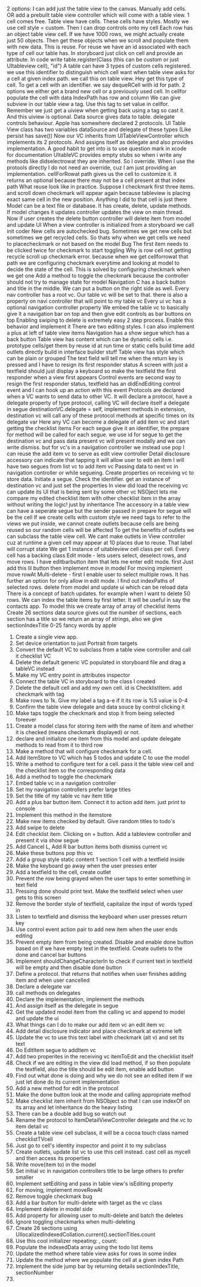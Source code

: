 2 options: I can add just the table view to the canvas. Manually add cells. OR add a prebuilt table view controller which will come with a table view. 1 cell comes free.
Table view have cells. These cells have styles. Mostly we use cell style = custom. Then I can drop controls onto my cell
Each row has an object table view cell. If we have 1000 rows, we might actually create just 50 objects. Then get these objects when we scroll and populate them with new data. This is reuse.
For reuse we have an id associated with each type of cell our table has. In storyboard just click on cell and provide an attribute. In code write table.register(Class (this can be custom or just UItableview cell), "id")
A table can have 3 types of custom cells registered. we use this identifier to distinguish which cell want when table view asks for a cell at given index path. we call this on table view. Hey get this type of cell. 
To get a cell with an identifier. we say dequeRCell with id for path. 2 options we either get a brand new cell or a previously used cell.
In cellfor populate the cell with data
IndexPath has row and column
We can give subview in our table view a tag. Use this tag to set value in cellfor. Remember we just get a uiview when getting back using a tag so cast it. And this uiview is optional.
Data source gives data to table. delegate controls behaviour.
Apple has somewhere declared 2 protocols. UI Table View class has two variables dataSource and delegate of these types (Like persist has save()) Now our VC inherits from UITableViewController which implements its 2 protocols. And assigns itself as delegate
and also provides implementation.  A good habit to get into is to use question mark in xcode for documentation
UItableVC provides empty stubs so when i write any methods like didselectrowat they are inherited. So I override. When I use the protools directly I do not need an override, cuz I am just providing an implementation.
cellForRowat path gives us the cell to customize it. it returns an optional because there may not be a cell present at that index path
What reuse look like in practice. Suppose I checkmark first three items. and scroll down checkmark will appear again because tableview is placing exact same cell in the new position. Anything I did to that cell is just there
Model can be a text file or database. It has create, delete, update methods. If model changes it updates controller updates the view on main thread. Now if user creates the delete button controller will delete item from model and update UI
When a view controller is initialized from a storyboard we call init coder
New cells are autochecked bug. Sometimes we get new cells but sometimes we get recycled cells. So thats why when we get cells we need to placecheckmark or not based on the model
Bug The first item needs to be clicked twice for checkmark to start toggling
Why is row cell not getting recycle scroll up checkmark error. because when we get cellforrowat that path we are configuring checkmark everytime and looking at model to decide the state of the cell. This is solved by configuring checkmark when we get one
Add a method to toggle the checkmark because the controller should not try to manage state for model
Navigation C has a back button and title in the middle. We can put a button on the right side as well. Every nav controller has a root vc. Our table vc will be set to that. there is also a property on navi controller that will point to my table vc
Every ui vc has a optional navigation controller property
We embed the table vc to basically give it a navigation bar on top and then give edit controls as bar buttons on top
Enabling swiping to delete is extremely easy 2 step process. Enable this behavior and implement it
There are two editing styles. I can also implement a plus at left of table view items
Navigation has a show segue which has a back button
Table view has content which can be dynamic cells i.e. prototype cells/get them by reuse id at run time or static cells build time add outlets directly build in interface builder stuff
Table view has style which can be plain or grouped
The text field will tell me when the return key is pressed and I have to resign its first responder status
A screen with just a textfield should just display a keyboard so make the textfield the first responder when a view first appears
Control events are second way to resign the first responder status, textfield has an didEndEditing control event and I can hook up an action with this event
Protocols are declared when a VC wants to send data to other VC. It will declare a protocol, have a delegate property of type protocol, calling VC will declare itself a delegate in segue destinationVC.delegate = self, implement methods in extension, destination vc will call any of these protocol methods at specific times on its delegate var
Here any VC can become a delegate of add item vc and start getting the checklist items
For each segue give it an identifier, the prepare for method will be called for each segue. we use id for segue to get the destination vc and pass data
present vc will present modally and we can write dismiss. but for vc's in a navigation controller we instead use pop
I can reuse the add item vc to serve as edit view controller
Detail disclosure accessory can indicate that tapping it will allow user to edit an item
I will have two segues from list vc to add item vc
Passing data to next vc in navigation controller or while segueing. Create properties on receiving vc to store data. Initiate a segue. Check the identifier. get an instance of destination vc and just set the properties
In view did load the receiving vc can update its UI that is being sent by some other vc
NSOject lets me compare my edited checklist item with other checklist item in the array without writing the logic! just by inheritance
The accessory in a table view can have a seperate segue but the sender passed in prepare for segue will be the cell
If we create cells with custom style we need tags to refer to the views we put inside, we cannot create outlets because cells are being reused so our random cells will be affected
To get the benefits of outlets we can subclass the table view cell. We cant make outlets in View controller cuz at runtime a given cell may appear at 10 places due to reuse. That label will corrupt state
We get 1 instance of uitableview cell class per cell. Every cell has a backing class
Edit mode - lets users select, deselect rows, and move rows. I have editbarbutton item that lets me enter edit mode. first Just add this lil button then implement move in model
For moving implement move rowAt
Multi-delete - first I enable user to select multiple rows. It has further an option for only allow in edit mode. I find out indexPaths of selected rows. delete from model and update ui which can be reload data
There is a concept of batch updates. for example when I want to delete 50 rows.
We can index the table items by first letter. It will be useful in say the contacts app. To model this we create array of array of checklist items
Create 26 sections
data source gives out the number of sections, each section has a title so we return an array of strings, also we give sectionIndexTitle 0-25 fancy words by apple




1. Create a single view app.
2. Set device orientation to just Portrait from targets
3. Convert the default VC to subclass from a table view controller and call it checklist VC
4. Delete the default generic VC populated in storyboard file and drag a tableVC instead
5. Make my VC entry point in attributes inspector
6. Connect the table VC in storyboard to the class I created
7. Delete the default cell and add my own cell. id is ChecklistItem. add checkmark with tag
8. Make rows to 1k. Give my label a tag a-e if it its row is %5 value is 0-4
9. Confirm the table view delegate and data souce by control clicking it
10. Make taps toggle the checkmark and stop it from being selected foreever
11.  Create a model class for storing item with the name of item and whether it is checked (means checkmark displayed) or not. 
12. declare and initialize one item from this model and update delegate methods to read from it to third row
13. Make a method that will configure checkmark for a cell.
14. Add itemStore to VC which has 5 todos and update C to use the model
15. Write a method to configure text for a cell. pass it the table view cell and the checklist item so the corresponding data
16. Add a method to toggle the checkmark
17. Embed table vc in a navigation controller
18. Set my navigation controllers prefer large titles 
19. Set the title of my table vc nav item title
20. Add a plus bar button item. Connect it to action add item. just print to console
21. Implement this method in the itemstore 
22. Make new items checked by default. Give random titles to todo's
23. Add swipe to delete
24. Edit checklist item. Clicking on + button. Add a tableview controller and present it via show segue
25. Add Cancel L, Add R bar button items both dismiss current vc
26. Make these buttons pop this vc
27. Add a group style static content 1 section 1 cell with a textfield inside
28. Make the keyboard go away when the user presses enter
29. Add a textfield to the cell, create outlet
30. Prevent the row being grayed when the user taps to enter something in text field 
31. Pressing done should print text. Make the textfield select when user gets to this screen
32. Remove the border style of textfield, capitalize the input of words typed in
33. Listen to textfield and dismiss the keyboard when user presses return key
34. Use control event action pair to add new item when the user ends editing
35. Prevent empty item from being created. Disable and enable done button based on if we have empty text in the textfield. Create outlets to the done and cancel bar buttons
36. Implement shouldChangeCharacterIn to check if current text in textfield will be empty and then disable done button
37. Define a protocol. that returns that notifies when user finishes adding item and when user cancelled
38. Declare a delegate var
39. call methods on delegates
40. Declare the implementation, implement the methods
41. And assign itself as the delegate in segue
42. Get the updated model item from the calling vc and append to model and update the ui
43. What things can I do to make our add item vc an edit item vc
44. Add detail disclosure indicator and place checkmark at extreme left
45. Update the vc to use this text label with checkmark (alt v) and set its text
46. Do EditItem segue to addItem vc
47. Add two properites in the receiving vc itemToEdit and the checklist itself
48. Check if we are editing in the view did load method, if so then populate the textfield, also the title should be edit item, enable add button
49.  Find out what done is doing and why we do not see an edited item if we just let done do its current implementation
50. Add a new method for edit in the protocol
51. Make the done button look at the mode and calling appropriate method
52. Make checklist item inherit from NSObject so that I can use indexOf on its array and let inheritance do the heavy listing
53. There can be a double add bug so watch out
54. Rename the protocol to ItemDetailViewController delegate and the vc to item detail vc
55. Create a table view cell subclass, it will be a cocoa touch class named checklistTVcell
56. Just go to cell's identity inspector and point it to my subclass
57. Create outlets, update list vc to use this cell instead. cast cell as mycell and then access its properties
58. Write move(item to) in the model
59. Set initial vc in navigation controllers title to be large others to prefer smaller
60. Implement setEditing and pass in table view's isEditing property
61. For moving, implement moveRowAt
62. Remove toggle checkmark bug
63. Add a bar button for multi-delete with target as the vc class
64. Implement delete in model side
65. Add property for allowing user to multi-delete and batch the deletes
66. Ignore toggling checkmarks when multi-deleting
67. Create 26 sections using UIlocalizedIndexedCollation.current().sectionTitles.count
68. Use this cool initializer repeating: , count:
69. Populate the indexedData array using the todo list items
70. Update the method where table view asks for rows in some index
71. Update the method where we populate the cell at a given index Path
72. Implement the side jump bar by returning details sectionIndexTitle, sectionNumber
73. 


